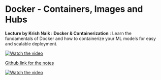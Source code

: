 # Docker - Containers, Images and Hubs


**Lecture by Krish Naik : Docker & Containerization** : Learn the fundamentals of Docker and how to containerize your ML models for easy and scalable deployment.

[![Watch the video](https://img.youtube.com/vi/8vmKtS8W7IQ/default.jpg)](https://youtu.be/8vmKtS8W7IQ)

[Github link for the notes](https://github.com/krishnaik06/Docker-For-Data-Science/tree/main)




[![Watch the video](https://img.youtube.com/vi//default.jpg)](https://youtu.be/)